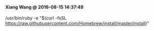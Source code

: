 #### Xiang Wang @ 2016-08-15 14:37:49

/usr/bin/ruby -e "$(curl -fsSL https://raw.githubusercontent.com/Homebrew/install/master/install)"
